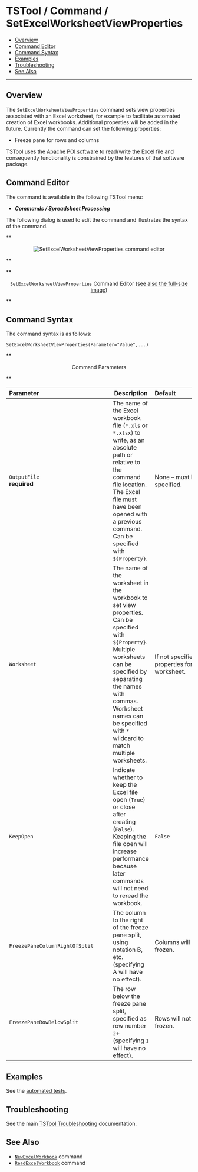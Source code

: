 # TSTool / Command / SetExcelWorksheetViewProperties #

*   [Overview](#overview)
*   [Command Editor](#command-editor)
*   [Command Syntax](#command-syntax)
*   [Examples](#examples)
*   [Troubleshooting](#troubleshooting)
*   [See Also](#see-also)

-------------------------

## Overview ##

The `SetExcelWorksheetViewProperties` command sets view properties associated with an Excel worksheet,
for example to facilitate automated creation of Excel workbooks.
Additional properties will be added in the future.
Currently the command can set the following properties:

* Freeze pane for rows and columns

TSTool uses the [Apache POI software](https://poi.apache.org) to read/write the Excel file
and consequently functionality is constrained by the features of that software package.

## Command Editor ##

The command is available in the following TSTool menu:

*   ***Commands / Spreadsheet Processing***

The following dialog is used to edit the command and illustrates the syntax of the command.

**<p style="text-align: center;">
![SetExcelWorksheetViewProperties command editor](SetExcelWorksheetViewProperties.png)
</p>**

**<p style="text-align: center;">
`SetExcelWorksheetViewProperties` Command Editor (<a href="../SetExcelWorksheetViewProperties.png">see also the full-size image</a>)
</p>**

## Command Syntax ##

The command syntax is as follows:

```text
SetExcelWorksheetViewProperties(Parameter="Value",...)
```
**<p style="text-align: center;">
Command Parameters
</p>**

|**Parameter**&nbsp;&nbsp;&nbsp;&nbsp;&nbsp;&nbsp;&nbsp;&nbsp;&nbsp;&nbsp;&nbsp;&nbsp;&nbsp;&nbsp;&nbsp;&nbsp;&nbsp;&nbsp;&nbsp;&nbsp;&nbsp;&nbsp;&nbsp;&nbsp;&nbsp;&nbsp;&nbsp;&nbsp;&nbsp;&nbsp;&nbsp;&nbsp;&nbsp;&nbsp;&nbsp;&nbsp;&nbsp;&nbsp;&nbsp;&nbsp;&nbsp;&nbsp;&nbsp;|**Description**|**Default**&nbsp;&nbsp;&nbsp;&nbsp;&nbsp;&nbsp;&nbsp;&nbsp;&nbsp;&nbsp;&nbsp;&nbsp;&nbsp;&nbsp;&nbsp;&nbsp;&nbsp;&nbsp;&nbsp;&nbsp;&nbsp;&nbsp;&nbsp;&nbsp;&nbsp;&nbsp;&nbsp;|
|--------------|-----------------|-----------------|
|`OutputFile`<br>**required**|The name of the Excel workbook file (`*.xls` or `*.xlsx`) to write, as an absolute path or relative to the command file location.  The Excel file must have been opened with a previous command.  Can be specified with `${Property}`.|None – must be specified.|
|`Worksheet`|The name of the worksheet in the workbook to set view properties.  Can be specified with `${Property}`.  Multiple worksheets can be specified by separating the names with commas.  Worksheet names can be specified with `*` wildcard to match multiple worksheets.|If not specified, set properties for the first worksheet.|
|`KeepOpen`|Indicate whether to keep the Excel file open (`True`) or close after creating (`False`).  Keeping the file open will increase performance because later commands will not need to reread the workbook.|`False`|
|`FreezePaneColumnRightOfSplit`|The column to the right of the freeze pane split, using notation B, etc. (specifying A will have no effect).|Columns will not be frozen.|
|`FreezePaneRowBelowSplit`|The row below the freeze pane split, specified as row number `2`+ (specifying `1` will have no effect).|Rows will not be frozen.|

## Examples ##

See the [automated tests](https://github.com/OpenCDSS/cdss-app-tstool-test/tree/master/test/commands/SetExcelWorksheetViewProperties).

## Troubleshooting ##

See the main [TSTool Troubleshooting](../../troubleshooting/troubleshooting.md) documentation.

## See Also ##

*   [`NewExcelWorkbook`](../NewExcelWorkbook/NewExcelWorkbook.md) command
*   [`ReadExcelWorkbook`](../ReadExcelWorkbook/ReadExcelWorkbook.md) command
